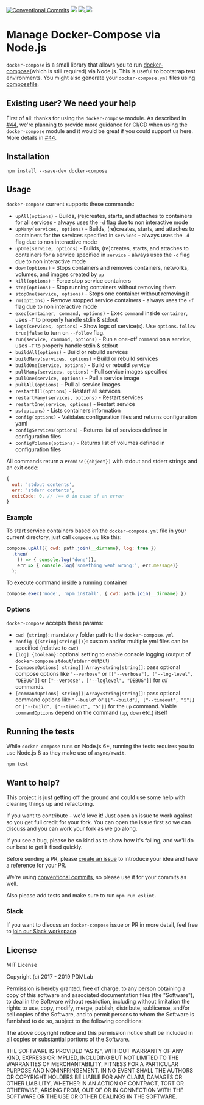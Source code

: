 [![Conventional Commits](https://img.shields.io/badge/Conventional%20Commits-1.0.0-yellow.svg)](https://conventionalcommits.org) <img src="https://img.shields.io/circleci/project/github/PDMLab/docker-compose.svg" /> <a href="https://join.slack.com/t/pdmlab-oss/shared_invite/enQtNjEyMjQ0MDY3NTczLTg1ZDc0YjQxMGE3MTcyYTdkODU1YjFmMTBiODE2ZTZiNDFkNjc1MWE4OTE4NWY0Y2YyMWYzYmNhZGY0NDAyYWY"><img src="https://img.shields.io/npm/dm/docker-compose.svg" /> <img src="https://img.shields.io/badge/Slack-join-green.svg?logo=slack" /></a>

# Manage Docker-Compose via Node.js

`docker-compose` is a small library that allows you to run [docker-compose](https://docs.docker.com/compose/)(which is still required) via Node.js. This is useful to bootstrap test environments. You might also generate your `docker-compose.yml` files using [composefile](https://www.npmjs.com/package/composefile).

## Existing user? We need your help
First of all: thanks for using the `docker-compose` module.
As described in [#44][i44], we're planning to provide more guidance for CI/CD when using the `docker-compose` module and it would be great if you could support us here. More details in [#44][i44].

[i44]: https://github.com/PDMLab/docker-compose/issues/44

## Installation

```
npm install --save-dev docker-compose
```

## Usage

`docker-compose` current supports these commands:

* `upAll(options)` - Builds, (re)creates, starts, and attaches to containers for all services - always uses the `-d` flag due to non interactive mode
* `upMany(services, options)` - Builds, (re)creates, starts, and attaches to containers for the services specified in `services` - always uses the `-d` flag due to non interactive mode
* `upOne(service, options)` - Builds, (re)creates, starts, and attaches to containers for a service specified in `service` - always uses the `-d` flag due to non interactive mode
* `down(options)` - Stops containers and removes containers, networks, volumes, and images created by `up`
* `kill(options)` - Force stop service containers
* `stop(options)` - Stop running containers without removing them
* `stopOne(service, options)` - Stops one container without removing it
* `rm(options)` - Remove stopped service containers - always uses the `-f` flag due to non interactive mode
* `exec(container, command, options)` - Exec `command` inside `container`, uses `-T` to properly handle stdin & stdout
* `logs(services, options)` - Show logs of service(s). Use `options.follow` `true|false` to turn on `--follow` flag.
* `run(service, command, options)` - Run a one-off `command` on a service, uses `-T` to properly handle stdin & stdout
* `buildAll(options)` - Build or rebuild services
* `buildMany(services, options)` - Build or rebuild services
* `buildOne(service, options)` - Build or rebuild service
* `pullMany(services, options)` - Pull service images specified
* `pullOne(service, options)` - Pull a service image
* `pullAll(options)` - Pull all service images
* `restartAll(options)` - Restart all services
* `restartMany(services, options)` - Restart services
* `restartOne(service, options)` - Restart service
* `ps(options)` - Lists containers information
* `config(options)` - Validates configuration files and returns configuration yaml
* `configServices(options)` - Returns list of services defined in configuration files
* `configVolumes(options)` - Returns list of volumes defined in configuration files

All commands return a `Promise({object})` with stdout and stderr strings and an exit code:
```javascript
{
  out: 'stdout contents',
  err: 'stderr contents',
  exitCode: 0, // !== 0 in case of an error
}
```

### Example

To start service containers based on the `docker-compose.yml` file in your current directory, just call `compose.up` like this:

```javascript
compose.upAll({ cwd: path.join(__dirname), log: true })
  .then(
    () => { console.log('done')},
    err => { console.log('something went wrong:', err.message)}
  );
```

To execute command inside a running container
```javascript
compose.exec('node', 'npm install', { cwd: path.join(__dirname) })
```

### Options

`docker-compose` accepts these params:

* `cwd {string}`: mandatory folder path to the `docker-compose.yml`
* `config {(string|string[])}`: custom and/or multiple yml files can be specified (relative to `cwd`)
* `[log] {boolean}`:  optional setting to enable console logging (output of `docker-compose` `stdout`/`stderr` output)
* `[composeOptions] string[]|Array<string|string[]`: pass optional compose options like `"--verbose"` or `[["--verbose"], ["--log-level", "DEBUG"]]` or `["--verbose", ["--loglevel", "DEBUG"]]` for *all* commands.
* `[commandOptions] string[]|Array<string|string[]`: pass optional command options like `"--build"` or `[["--build"], ["--timeout", "5"]]` or `["--build", ["--timeout", "5"]]` for the `up` command. Viable `commandOptions` depend on the command (`up`, `down` etc.) itself

## Running the tests

While `docker-compose` runs on Node.js 6+, running the tests requires you to use Node.js 8 as they make use of `async/await`.

```
npm test
```

## Want to help?

This project is just getting off the ground and could use some help with cleaning things up and refactoring.

If you want to contribute - we'd love it! Just open an issue to work against so you get full credit for your fork. You can open the issue first so we can discuss and you can work your fork as we go along.

If you see a bug, please be so kind as to show how it's failing, and we'll do our best to get it fixed quickly.

Before sending a PR, please [create an issue](https://github.com/PDMLab/docker-compose/issues/new) to introduce your idea and have a reference for your PR.

We're using [conventional commits](https://www.conventionalcommits.org), so please use it for your commits as well.

Also please add tests and make sure to run `npm run eslint`.

### Slack

If you want to discuss an `docker-compose` issue or PR in more detail, feel free to [join our Slack workspace](https://join.slack.com/t/pdmlab-oss/shared_invite/enQtNjEyMjQ0MDY3NTczLTg1ZDc0YjQxMGE3MTcyYTdkODU1YjFmMTBiODE2ZTZiNDFkNjc1MWE4OTE4NWY0Y2YyMWYzYmNhZGY0NDAyYWY).

## License

MIT License

Copyright (c) 2017 - 2019 PDMLab

Permission is hereby granted, free of charge, to any person obtaining a copy
of this software and associated documentation files (the "Software"), to deal
in the Software without restriction, including without limitation the rights
to use, copy, modify, merge, publish, distribute, sublicense, and/or sell
copies of the Software, and to permit persons to whom the Software is
furnished to do so, subject to the following conditions:

The above copyright notice and this permission notice shall be included in all
copies or substantial portions of the Software.

THE SOFTWARE IS PROVIDED "AS IS", WITHOUT WARRANTY OF ANY KIND, EXPRESS OR
IMPLIED, INCLUDING BUT NOT LIMITED TO THE WARRANTIES OF MERCHANTABILITY,
FITNESS FOR A PARTICULAR PURPOSE AND NONINFRINGEMENT. IN NO EVENT SHALL THE
AUTHORS OR COPYRIGHT HOLDERS BE LIABLE FOR ANY CLAIM, DAMAGES OR OTHER
LIABILITY, WHETHER IN AN ACTION OF CONTRACT, TORT OR OTHERWISE, ARISING FROM,
OUT OF OR IN CONNECTION WITH THE SOFTWARE OR THE USE OR OTHER DEALINGS IN THE
SOFTWARE.

